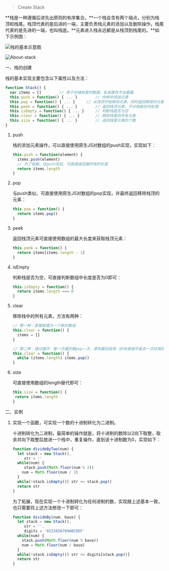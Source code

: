 > Create Stack

**栈是一种遵循后进先出原则的有序集合。**一个栈会含有两个端点，分别为栈顶和栈尾。栈顶代表的是后进的一端，主要负责栈元素的添加以及删除操作。栈尾代表的是先进的一端，也叫栈底。**元素进入栈永远都是从栈顶到栈尾的。**如下示例图：



![栈的基本示意图](http://ppu8vcpyg.bkt.clouddn.com/About-stack.jpg)

![About-stack](/Users/andraw-lin/Mine/Personal/FE_Images/Data-Structure/About-stack.jpg)



一、栈的创建

栈的基本实现主要包含以下属性以及方法：

```javascript
function Stack() {
  var items = []		// 用于存储栈里的数据，私有属性不会暴露
  this.push = function() { ... }		// 向栈中添加元素
  this.pop = function() { ... }		// 从栈顶开始移除元素，同时返回移除的元素
  this.peek = function() { ... }		// 返回栈顶元素，不对栈做任何处理
  this.isEmpty = function() { ... }		// 判断栈是否为空
  this.clear = function() { ... }		// 移除栈里的所有元素
  this.size = function() { ... }		// 返回栈里元素的个数
}
```

1. push

   栈的添加元素操作，可以直接使用原生JS对数组的push实现，实现如下：

   ```javascript
   this.push = function(element) {
     items.push(element)
     // 为了拓展，在push完后，可直接返回最终栈的长度
     return items.length
   }
   ```

2. pop

   与push类似，可直接使用原生JS对数组的pop实现，并最终返回移除栈顶的元素：

   ```javascript
   this.pop = function() {
     return items.pop()
   }
   ```

3. peek

   返回栈顶元素可直接使用数组的最大长度来获取栈顶元素：

   ```javascript
   this.peek = function() {
     return items[items.length - 1]
   }
   ```

4. isEmpty

   判断栈是否为空，可直接判断数组中长度是否为0即可：

   ```javascript
   this.isEmpty = function() {
     return items.length === 0
   }
   ```

5. clear

   移除栈中的所有元素，方法有两种：

   ```javascript
   // 第一种：直接赋值为一个新的数组
   this.clear = function() {
     items = []
   }
   
   // 第二种：通过循环，每一次遍历都pop一次，直到最后结束（好处就是可省去一次垃圾回收）
   this.clear = function() {
     while (items.length) items.pop()
   }
   ```

6. size

   可直接使用数组的length替代即可：

   ```javascript
   this.size = function() {
   	return items.length
   }
   ```

二、实例

1. 实现一个函数，可实现一个数的十进制转化为二进制。

   十进制转化为二进制，最简单的操作就是，将十进制的数除以2向下取整，取余并向下取整后放进一个栈中，重复操作，直到该十进制数为0，实现如下：

   ```javascript
   function divideByTwo(num) {
     let stack = new Stack(),
     	str = ''
     while(num) {
     	stack.push(Math.floor(num % 2))
       num = Math.floor(num / 2)
     }
     while(!stack.isEmpty()) str += stack.pop()
     return str
   }
   ```

   为了拓展，现在实现一个十进制转化为任何进制的数，实现跟上述基本一致，也只需要将上述方法修改一下即可：

   ```javascript
   function divideBy(num, base) {
     let stack = new Stack(),
     	str = '',
     	digits = '0123456789ABCDEF'
     while(num) {
       stack.push(Math.floor(num % base))
       num = Math.floor(num / base)
     }
     while(!stack.isEmpty()) str += digits[stack.pop()]
     return str
   }
   ```

   